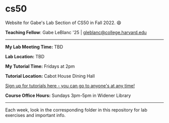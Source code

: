 # cs50
Website for Gabe's Lab Section of CS50 in Fall 2022. 😄

**Teaching Fellow**: Gabe LeBlanc '25 | gleblanc@college.harvard.edu

-----

**My Lab Meeting Time:** TBD

**Lab Location:** TBD

**My Tutorial Time:** Fridays at 2pm

**Tutorial Location:** Cabot House Dining Hall

[Sign up for tutorials here - you can go to anyone's at any time!](https://harvard.cs50.me/tutorials)

**Course Office Hours:** Sundays 3pm-5pm in Widener Library

-----

Each week, look in the corresponding folder in this repository for lab exercises and important info.


